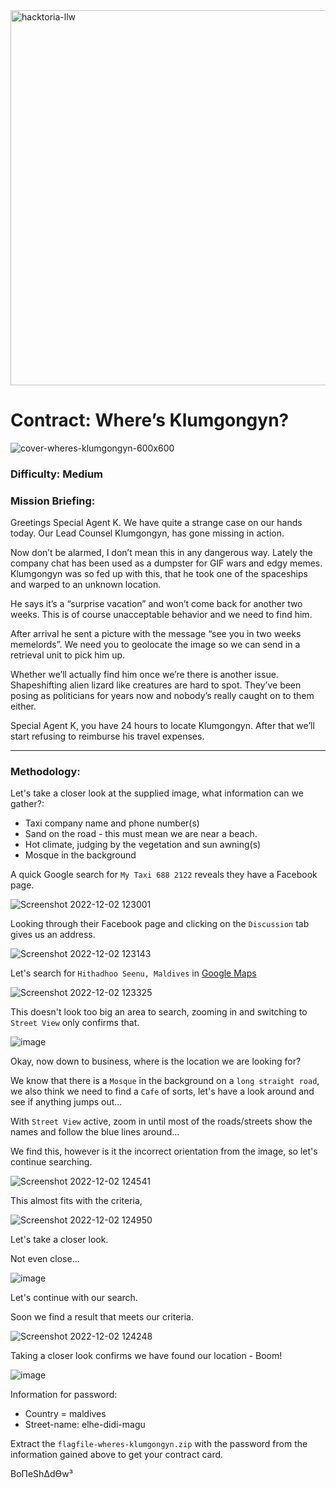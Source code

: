 <img width="600" alt="hacktoria-llw" src="https://user-images.githubusercontent.com/117080369/203552008-2d0e0a07-1815-485b-8f3f-ae7ed7258af8.png">

# Contract: Where’s Klumgongyn?
![cover-wheres-klumgongyn-600x600](https://user-images.githubusercontent.com/117080369/205289219-1228086a-ec09-4faf-999f-d7f91a8cb26d.png)

### Difficulty: Medium

### Mission Briefing:
Greetings Special Agent K. We have quite a strange case on our hands today. Our Lead Counsel Klumgongyn, has gone missing in action.

Now don’t be alarmed, I don’t mean this in any dangerous way. Lately the company chat has been used as a dumpster for GIF wars and edgy memes. Klumgongyn was so fed up with this, that he took one of the spaceships and warped to an unknown location.

He says it’s a “surprise vacation” and won’t come back for another two weeks. This is of course unacceptable behavior and we need to find him.

After arrival he sent a picture with the message “see you in two weeks memelords”. We need you to geolocate the image so we can send in a retrieval unit to pick him up.

Whether we’ll actually find him once we’re there is another issue. Shapeshifting alien lizard like creatures are hard to spot. They’ve been posing as politicians for years now and nobody’s really caught on to them either.

Special Agent K, you have 24 hours to locate Klumgongyn. After that we’ll start refusing to reimburse his travel expenses.

---

### Methodology:

Let's take a closer look at the supplied image, what information can we gather?:
* Taxi company name and phone number(s)
* Sand on the road - this must mean we are near a beach.
* Hot climate, judging by the vegetation and sun awning(s)
* Mosque in the background  

A quick Google search for `My Taxi 688 2122` reveals they have a Facebook page.

![Screenshot 2022-12-02 123001](https://user-images.githubusercontent.com/117080369/205293393-ce8d70d5-524f-49e7-a002-1f2cec8e3dcc.png)

Looking through their Facebook page and clicking on the `Discussion` tab gives us an address.

![Screenshot 2022-12-02 123143](https://user-images.githubusercontent.com/117080369/205293650-d0208e99-6d73-4052-83d1-9a6a67f9aac6.png)

Let's search for `Hithadhoo Seenu, Maldives` in <a href="https://www.google.com/">Google Maps</a>

![Screenshot 2022-12-02 123325](https://user-images.githubusercontent.com/117080369/205294406-d1b14826-dfa0-46f4-8800-0bd1807117d8.png)

This doesn't look too big an area to search, zooming in and switching to `Street View` only confirms that.

![image](https://user-images.githubusercontent.com/117080369/205294799-fb63011c-8612-4407-ac9a-58037517edaa.png)

Okay, now down to business, where is the location we are looking for?

We know that there is a `Mosque` in the background on a `long straight road`, we also think we need to find a `Cafe` of sorts, let's have a look around and see if anything jumps out...

With `Street View` active, zoom in until most of the roads/streets show the names and follow the blue lines around...

We find this, however is it the incorrect orientation from the image, so let's continue searching.

![Screenshot 2022-12-02 124541](https://user-images.githubusercontent.com/117080369/205296095-364da88f-4c4e-4ab2-a7f5-d49e664021b4.png)

This almost fits with the criteria, 

![Screenshot 2022-12-02 124950](https://user-images.githubusercontent.com/117080369/205296867-c781e642-3e01-4fb7-b418-131c98c380f8.png)

Let's take a closer look.

Not even close...

![image](https://user-images.githubusercontent.com/117080369/205297191-a82e9b92-f63d-4e9e-a700-5cc9ac53e798.png)

Let's continue with our search.

Soon we find a result that meets our criteria.

![Screenshot 2022-12-02 124248](https://user-images.githubusercontent.com/117080369/205295682-a07d10d5-b8eb-4a32-8ecb-c27bad9a1097.png)

Taking a closer look confirms we have found our location - Boom!

![image](https://user-images.githubusercontent.com/117080369/205297846-1b67ab0c-4e07-4cf9-8fcd-b7f6cf96ac73.png)

Information for password:
* Country = maldives
* Street-name: elhe-didi-magu

Extract the `flagfile-wheres-klumgongyn.zip` with the password from the information gained above to get your contract card.


BoΠeShΔdϴw³
